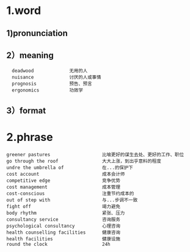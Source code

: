 # 1.word
## 1)pronunciation



## 2）meaning
      deadwood             无用的人
      nuisance             讨厌的人或事情
      prognosis            预告、预言
      ergonomics           功效学




## 3）format


# 2.phrase
    greener pastures                   比喻更好的谋生去处、更好的工作、职位
    go through the roof                大大上涨，到出乎意料的程度
    undre the umbrella of              在...的保护下
    cost account                       成本会计师
    competitive edge                   竞争优势
    cost management                    成本管理
    cost-conscious                     注重节约成本的
    out of step with                   与...步调不一致
    fight off                          竭力避免
    body rhythm                        紧张、压力
    consultancy service                咨询服务
    psychological consultancy          心理咨询
    health counselling facilities      健康咨询
    health facilities                  健康设施
    round the clock                    24h

